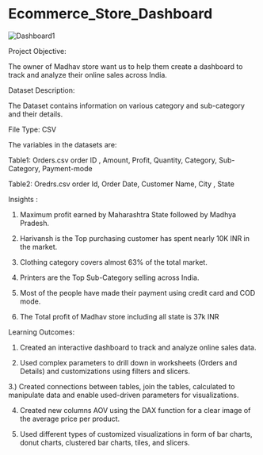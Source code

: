 # Ecommerce_Store_Dashboard

![Dashboard1](https://github.com/Parashu96/Madhav_Store_PowerBI_Dashboard/assets/121815820/6a5da9ee-47ed-40cc-955b-e6b0a08f4a04)



Project Objective: 

The owner of Madhav store want us to help them create a dashboard to track and analyze their online sales across India.

Dataset Description:


The Dataset contains information on various category and sub-category and their details.

File Type: CSV

The variables in the datasets are:

Table1: Orders.csv
order ID , Amount, Profit, Quantity, Category, Sub-Category, Payment-mode

Table2: Oredrs.csv
order Id, Order Date, Customer Name, City , State

Insights :

1) Maximum profit earned by Maharashtra State followed by Madhya Pradesh.

2) Harivansh is the Top purchasing customer has spent nearly 10K INR in the market.

3) Clothing category covers almost 63% of the total market.

4) Printers are the Top Sub-Category selling across India.

5) Most of the people have made their payment using credit card and COD mode.

6) The Total profit of Madhav store including all state is 37k INR


Learning Outcomes:

1) Created an interactive dashboard to track and analyze online sales data.

2) Used complex parameters to drill down in worksheets (Orders and Details) and customizations using filters and slicers.

3.) Created connections between tables, join the tables, calculated to manipulate data and enable used-driven parameters for visualizations.

4) Created new columns AOV using the DAX function for a clear image of the average price per product.

5) Used different types of customized visualizations in form of bar charts, donut charts, clustered bar charts, tiles, and slicers.
